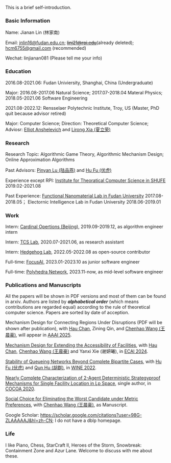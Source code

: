 This is a brief self-introduction.

### Basic Information

Name: Jianan Lin (林家南)

Email: jnlin16@fudan.edu.cn; <del>linj21@rpi.edu</del>(already deleted); hcm6755@gmail.com (recommended)

Wechat: linjianan081 (Please tell me your info)

### Education

2016.08-2021.06: Fudan Univiersity, Shanghai, China (Undergraduate)

Major: 2016.08-2017.06 Natural Science; 2017.07-2018.04 Materal Physics; 2018.05-2021.06 Software Engineering

2021.08-2022.12: Rensselaer Polytechnic Institute, Troy, US (Master, PhD quit because advisor retired)

Major: Computer Science; Direction: Theoretical Computer Science; Adviosr: [Elliot Anshelevich](https://www.cs.rpi.edu/~eanshel/) and [Lirong Xia (夏立荣)](https://www.cs.rpi.edu/~xial/)

### Research

Research Topic: Algorithmic Game Theory, Algorithmic Mechanism Design; Online Approximation Algorithms

Past Advisors: [Pinyan Lu (陆品燕)](http://itcs.shufe.edu.cn/pinyan/) and [Hu Fu (伏虎)](https://www.fuhuthu.com/)

Experience except RPI: [Institute for Theoratical Computer Science in SHUFE](http://itcs.shufe.edu.cn/) 2019.02-2021.08

Past Experience: [Functional Nanomaterial Lab in Fudan University](http://ms.fudan.edu.cn/fxs/index.html) 2017.08-2018.05；
Electornic Intelligence Lab in Fudan University 2018.06-2019.01

### Work

Intern: [Cardinal Opertions (Beijing)](https://www.shanshu.ai/), 2019.09-2019.12, as algorithm engineer intern

Intern: [TCS Lab](https://www.tcs-lab.com), 2020.07-2021.06, as research assistant

Intern: [Hedgehog Lab](https://hlab.app), 2022.05-2022.08 as open-source contributor

Full-time: [FocusAI](https://focusai.com), 2023.01-2023.10 as junior software engineer

Full-time: [Polyhedra Network](https://polyhedra.network/), 2023.11-now, as mid-level software engineer

### Publications and Manuscripts

All the papers will be shown in PDF versions and most of them can be found in arxiv. Authors are listed by ***alphabetical order*** (which means contributions are regarded equal) according to the rule of theoretical computer science. Papers are sorted by date of acception.

Mechanism Design for Connecting Regions Under Disruptions (PDF will be shown after publication), with [Hau Chan](http://cse.unl.edu/~hchan/), Zining Qin, and [Chenhao Wang (王晨豪)](https://chenhwang4.github.io/homepage), will appear in [AAAI 2025](https://aaai.org/conference/aaai/aaai-25/).

[Mechanism Design for Extending the Accessibility of Facilities](https://arxiv.org/abs/2409.08993), with [Hau Chan](http://cse.unl.edu/~hchan/), [Chenhao Wang (王晨豪)](https://chenhwang4.github.io/homepage) and Yanxi Xie (谢妍曦), in [ECAI 2024](https://www.ecai2024.eu/).

[Stability of Queueing Networks Beyond Complete Bipartite Cases](https://arxiv.org/abs/2210.07632), with [Hu Fu (伏虎)](https://www.fuhuthu.com/) and [Qun Hu (胡群)](https://itcs.sufe.edu.cn/54/3b/c10501a152635/page.htm), in [WINE 2022](https://www.cs.rpi.edu/wine2022/).

[Nearly Complete Characterization of 2-Agent Deterministic Strategyproof Mechanisms for Single Facility Location in Lp Space](https://arxiv.org/abs/2011.13133), single author, in [COCOA 2020](https://theory.utdallas.edu/COCOA2020/).

[Social Choice for Eliminating the Worst Candidate under Metric Preferences](https://github.com/LinJianan/A-Manuscript-of-Social-Choice), with [Chenhao Wang (王晨豪)](https://chenhwang4.github.io/homepage), as Manuscript.
<!-- (covered by Nisarg Shah's work in FOCS 2020) -->

Google Scholar: https://scholar.google.com/citations?user=98G-ZLAAAAAJ&hl=zh-CN; I do not have a dblp homepage.

### Life

I like Piano, Chess, StarCraft II, Heroes of the Storm, Snowbreak: Containment Zone and Azur Lane. Welcome to discuss with me about these.
